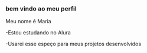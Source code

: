 ### bem vindo ao meu perfil 

Meu nome é Maria 

-Estou estudando no Alura

-Usarei esse espeço para meus projetos desenvolvidos


